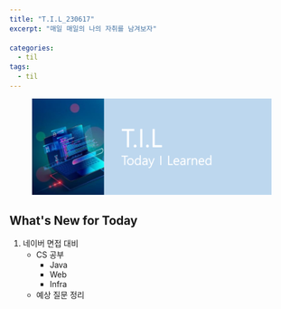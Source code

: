 ```yaml
---
title: "T.I.L_230617"
excerpt: "매일 매일의 나의 자취를 남겨보자"

categories:
  - til
tags:
  - til
---
```

<figure>
    <img src="/assets/images/til_image.png">
</figure>

## What's New for  Today   
1. 네이버 면접 대비
    - CS 공부
        - Java
        - Web
        - Infra
    - 예상 질문 정리


  